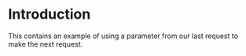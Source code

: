 Introduction
============

This contains an example of using a parameter from our last request to make the next request.
